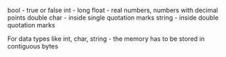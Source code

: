 
bool - true or false 
int - 
long 
float - real numbers, numbers with decimal points
double 
char - inside single quotation marks
string - inside double quotation marks

For data types like int, char, string - the memory has to be stored in contiguous bytes

